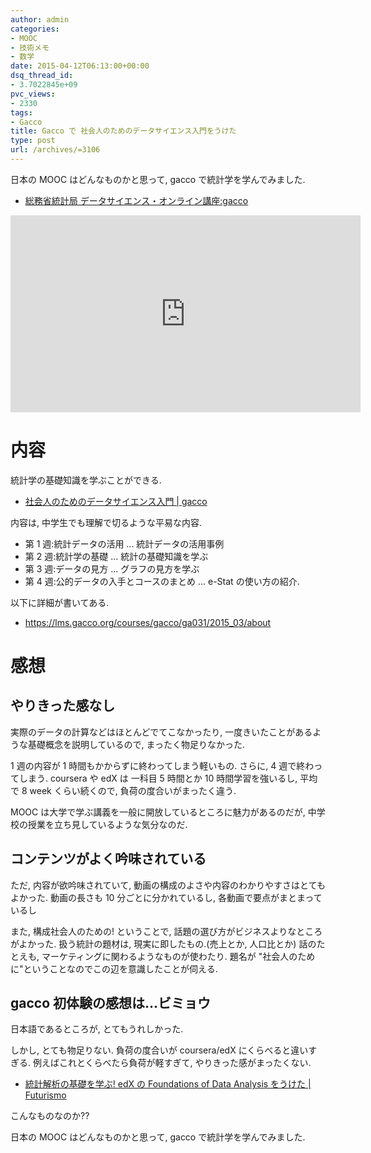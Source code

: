 ```yaml
---
author: admin
categories:
- MOOC
- 技術メモ
- 数学
date: 2015-04-12T06:13:00+00:00
dsq_thread_id:
- 3.7022845e+09
pvc_views:
- 2330
tags:
- Gacco
title: Gacco で 社会人のためのデータサイエンス入門をうけた
type: post
url: /archives/=3106
---
```


日本の MOOC はどんなものかと思って, gacco で統計学を学んでみました.

-   [総務省統計局
    データサイエンス・オンライン講座:gacco](http://gacco.org/stat-japan/)

<iframe width="560" height="315" src="https://www.youtube.com/embed/ejtIB2QVMbA?rel=0" frameborder="0" allowfullscreen></iframe>

内容
====

統計学の基礎知識を学ぶことができる.

-   [社会人のためのデータサイエンス入門 |
    gacco](https://lms.gacco.org/courses/gacco/ga031/2015_03/about)

内容は, 中学生でも理解で切るような平易な内容.

-   第 1 週:統計データの活用 ... 統計データの活用事例
-   第 2 週:統計学の基礎 ... 統計の基礎知識を学ぶ
-   第 3 週:データの見方 ... グラフの見方を学ぶ
-   第 4 週:公的データの入手とコースのまとめ ... e-Stat の使い方の紹介.

以下に詳細が書いてある.

-   <https://lms.gacco.org/courses/gacco/ga031/2015_03/about>

感想
====

やりきった感なし
----------------

実際のデータの計算などはほとんどでてこなかったり,
一度きいたことがあるような基礎概念を説明しているので,
まったく物足りなかった.

1 週の内容が 1 時間もかからずに終わってしまう軽いもの. さらに, 4
週で終わってしまう. coursera や edX は 一科目 5 時間とか 10
時間学習を強いるし, 平均で 8 week くらい続くので,
負荷の度合いがまったく違う.

MOOC は大学で学ぶ講義を一般に開放しているところに魅力があるのだが,
中学校の授業を立ち見しているような気分なのだ.

コンテンツがよく吟味されている
------------------------------

ただ, 内容が欲吟味されていて,
動画の構成のよさや内容のわかりやすさはとてもよかった. 動画の長さも 10
分ごとに分かれているし, 各動画で要点がまとまっているし

また, 構成社会人のための! ということで,
話題の選び方がビジネスよりなところがよかった. 扱う統計の題材は,
現実に即したもの.(売上とか, 人口比とか) 話のたとえも,
マーケティングに関わるようなものが使わたり. 題名が
"社会人のために"ということなのでこの辺を意識したことが伺える.

gacco 初体験の感想は...ビミョウ
-------------------------------

日本語であるところが, とてもうれしかった.

しかし, とても物足りない. 負荷の度合いが coursera/edX
にくらべると違いすぎる. 例えばこれとくらべたら負荷が軽すぎて,
やりきった感がまったくない.

-   [統計解析の基礎を学ぶ! edX の Foundations of Data Analysis をうけた
    | Futurismo](http://futurismo.biz/archives/2968)

こんなものなのか??

日本の MOOC はどんなものかと思って, gacco で統計学を学んでみました. 
